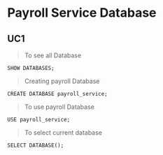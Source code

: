 # Payroll Service Database

## UC1

>To see all Database

`SHOW DATABASES;`

>Creating payroll Database

`CREATE DATABASE payroll_service;`

>To use payroll Database

`USE payroll_service;`

>To select current database

`SELECT DATABASE();`
